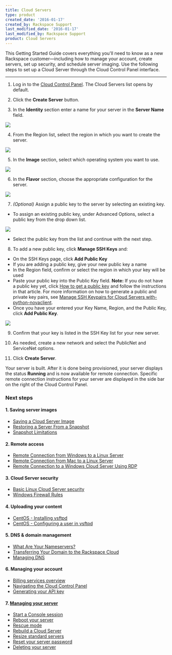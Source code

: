 ```yaml
---
title: Cloud Servers
type: product
created_date: '2016-01-17'
created_by: Rackspace Support
last_modified_date: '2016-01-17'
last_modified_by: Rackspace Support
product: Cloud Servers
---
```


<p class="lead" markdown="1">This Getting Started Guide covers everything you'll need to know as a new Rackspace customer&mdash;including how to manage your account, create servers, set up security, and schedule server imaging. Use the following steps to set up a Cloud Server through the Cloud Control Panel interface.</p>

<hr />

1. Log in to the [Cloud Control Panel](https://mycloud.rackspace.com). The Cloud Servers list opens by default.

2. Click the **Create Server** button.

3. In the **Identity** section enter a name for your server in the **Server Name** field.

![](https://8026b2e3760e2433679c-fffceaebb8c6ee053c935e8915a3fbe7.ssl.cf2.rackcdn.com/field/image/Screen%20Shot%202015-01-14%20at%209.12.15%20AM.png)

4. From the Region list, select the region in which you want to create the server.

![](https://8026b2e3760e2433679c-fffceaebb8c6ee053c935e8915a3fbe7.ssl.cf2.rackcdn.com/field/image/Screen%20Shot%202015-01-14%20at%209.13.25%20AM.png)
     
5. In the **Image** section, select which operating system you want to use.

![](https://8026b2e3760e2433679c-fffceaebb8c6ee053c935e8915a3fbe7.ssl.cf2.rackcdn.com/field/image/Screen%20Shot%202015-01-14%20at%209.15.30%20AM.png)
     
6. In the **Flavor** section, choose the appropriate configuration for the server.

![](https://8026b2e3760e2433679c-fffceaebb8c6ee053c935e8915a3fbe7.ssl.cf2.rackcdn.com/field/image/Screen%20Shot%202015-01-14%20at%209.16.55%20AM.png)

7. *(Optional)* Assign a public key to the server by selecting an existing key.

- To assign an existing public key, under Advanced Options, select a public key from the drop down list.

![](https://8026b2e3760e2433679c-fffceaebb8c6ee053c935e8915a3fbe7.ssl.cf2.rackcdn.com/field/image/Screen%20Shot%202015-01-14%20at%209.18.41%20AM.png)

- Select the public key from the list and continue with the next step.

8. To add a new public key, click **Manage SSH Keys** and:

- On the SSH Keys page, click **Add Public Key**
- If you are adding a public key, give your new public key a name
- In the Region field, confirm or select the region in which your key will be used
- Paste your public key into the Public Key field. **Note:** If you do not have a public key yet, click [How to get a public key](/how-to/connecting-to-a-server-using-ssh-on-linux-or-mac-os) and follow the instructions in that article. For more information on how to generate a public and private key pairs, see [Manage SSH Keypairs for Cloud Servers with-python-novaclient](/how-to/manage-ssh-key-pairs-for-cloud-servers-with-python-novaclient).
- Once you have your entered your Key Name, Region, and the Public Key, click **Add Public Key**.

![](https://8026b2e3760e2433679c-fffceaebb8c6ee053c935e8915a3fbe7.ssl.cf2.rackcdn.com/field/image/Screen%20Shot%202015-01-14%20at%209.30.59%20AM.png)
     
9. Confirm that your key is listed in the SSH Key list for your new server.
     
10. As needed, create a new network and select the PublicNet and ServiceNet options.
     
11. Click **Create Server**.

Your server is built. After it is done being provisioned, your server
displays the status **Running** and is now available for remote
connection. Specific remote connection instructions for your server are 
displayed in the side bar on the right of the Cloud Control Panel.

### Next steps

#### 1. Saving server images

- [Saving a Cloud Server Image](/how-to/create-an-image-of-a-server-and-restore-a-server-from-a-saved-image)
- [Restoring a Server From a Snapshot](/how-to/create-an-image-of-a-server-and-restore-a-server-from-a-saved-image)
- [Snapshot Limitations](/how-to/rackspace-cloud-essentials-cloud-server-image-limitations)

#### 2. Remote access

- [Remote Connection from Windows to a Linux Server](/how-to/connecting-to-linux-from-windows-by-using-putty)
- [Remote Connection from Mac to a Linux Server](/how-to/connecting-to-linux-from-mac-os-x-by-using-terminal)
- [Remote Connection to a Windows Cloud Server Using RDP](/how-to/log-in-to-your-server-via-rdp-windows)

#### 3. Cloud Server security

- [Basic Linux Cloud Server security](/how-to/basic-cloud-server-security)
- [Windows Firewall Rules](/how-to/create-an-inbound-port-allow-rule-for-windows-firewall-2008)

#### 4. Uploading your content

- [CentOS - Installing vsftpd](/how-to/rackspace-cloud-essentials-centos-installing-vsftpd)
- [CentOS - Configuring a user in vsftpd](/how-to/rackspace-cloud-essentials-centos-configuring-a-user-in-vsftpd)

#### 5. DNS & domain management

- [What Are Your Nameservers?](/how-to/rackspace-cloud-essentials-what-are-your-name-servers)
- [Transferring Your Domain to the Rackspace Cloud](/how-to/rackspace-cloud-essentials-transferring-your-domain-to-be-served-from-rackspace-cloud)
- [Managing DNS](/how-to/create-dns-records-for-cloud-servers-with-the-control-panel)

#### 6. Managing your account

- [Billing services overview](/how-to/billing-services-overview)
- [Navigating the Cloud Control Panel](/how-to/introducing-the-rackspace-cloud-control-panel)
- [Generating your API key](/how-to/view-and-reset-your-api-key)

#### 7. [Managing your server](/how-to/managing-your-server)

- [Start a Console session](/how-to/start-a-console-session)
- [Reboot your server](/how-to/reboot-your-server)
- [Rescue mode](/how-to/rescue-mode)
- [Rebuild a Cloud Server](/how-to/rebuild-a-cloud-server)
- [Resize standard servers](/how-to/managing-your-server-resizing-standard-and-general-purpose-servers)
- [Reset your server password](/how-to/reset-your-server-password)
- [Deleting your server](/how-to/deleting-your-server)

